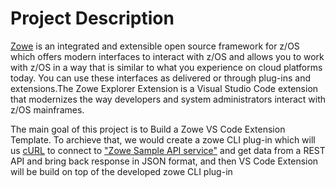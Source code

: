 # Project Description

[Zowe](https://www.zowe.org) is an integrated and extensible open source framework for z/OS which offers modern interfaces to interact with z/OS and allows you to work with z/OS in a way that is similar to what you experience on cloud platforms today. You can use these interfaces as delivered or through plug-ins and extensions.The Zowe Explorer Extension is a Visual Studio Code extension that modernizes the way developers and system administrators interact with z/OS mainframes. 

The main goal of this project is to Build a Zowe VS Code Extension Template. To archieve that, we would create a zowe CLI plug-in which will us [cURL](https://curl.se/) to connect to ["Zowe Sample API service"](https://github.com/zowe/sample-spring-boot-api-service/blob/master/zowe-rest-api-sample-spring/README.md) and get data from a REST API and bring back response in JSON format, and then VS Code Extension will be build on top of the developed zowe CLI plug-in
